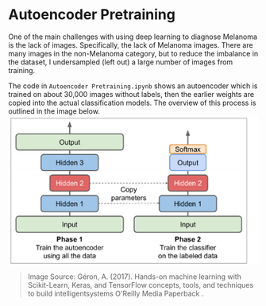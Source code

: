 # Autoencoder Pretraining

One of the main challenges with using deep learning to diagnose Melanoma is the lack of images. Specifically, the lack of Melanoma images. There are many images in the non-Melanoma category, but to reduce the imbalance in the dataset, I undersampled (left out) a large number of images from training. 

The code in ```Autoencoder Pretraining.ipynb``` shows an autoencoder which is trained on about 30,000 images without labels, then the earlier weights are copied into the actual classification models. The overview of this process is outlined in the image below. 
<img src="unsupervised_pretraining.PNG" alt="diagram" width="600"/>

> Image Source: Géron, A. (2017). Hands-on machine learning with Scikit-Learn, Keras, and TensorFlow concepts, tools, and techniques to build intelligentsystems O'Reilly Media Paperback .